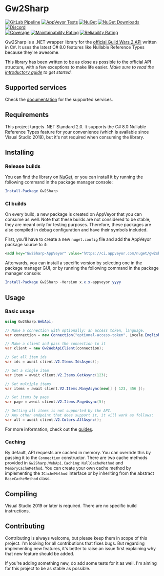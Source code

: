 # Gw2Sharp
[![GitLab Pipeline](https://img.shields.io/gitlab/pipeline/archomeda/Gw2Sharp/master.svg?label=Pipeline&logo=gitlab)](https://gitlab.com/Archomeda/Gw2Sharp/pipelines)
[![AppVeyor Tests](https://img.shields.io/appveyor/tests/Archomeda/Gw2Sharp/master.svg?label=Tests&logo=appveyor)](https://ci.appveyor.com/project/Archomeda/Gw2Sharp/branch/master)
[![NuGet](https://img.shields.io/nuget/v/Gw2Sharp.svg?label=NuGet&logo=nuget)](https://www.nuget.org/packages/Gw2Sharp)
[![NuGet Downloads](https://img.shields.io/nuget/dt/Gw2Sharp.svg?label=Downloads&logo=nuget)](https://www.nuget.org/packages/Gw2Sharp)
[![Discord](https://img.shields.io/discord/384735285197537290.svg?label=Discord&logo=discord)](https://discord.gg/u2YDPea)  
[![Coverage](https://sonarcloud.io/api/project_badges/measure?project=Archomeda_Gw2Sharp&metric=coverage)](https://sonarcloud.io/dashboard?id=Archomeda_Gw2Sharp)
[![Maintainability Rating](https://sonarcloud.io/api/project_badges/measure?project=Archomeda_Gw2Sharp&metric=sqale_rating)](https://sonarcloud.io/dashboard?id=Archomeda_Gw2Sharp)
[![Reliability Rating](https://sonarcloud.io/api/project_badges/measure?project=Archomeda_Gw2Sharp&metric=reliability_rating)](https://sonarcloud.io/dashboard?id=Archomeda_Gw2Sharp)

Gw2Sharp is a .NET wrapper library for the [official Guild Wars 2 API](https://wiki.guildwars2.com/wiki/API) written in C#.
It uses the latest C# 8.0 features like Nullable Reference Types because they're awesome.

This library has been written to be as close as possible to the official API structure, with a few exceptions to make life easier.
*Make sure to read the [introductory guide](https://archomeda.github.io/Gw2Sharp/master/guides/introduction.html) to get started.*

## Supported services
Check the [documentation](https://archomeda.github.io/Gw2Sharp/master/guides/services.html) for the supported services.

## Requirements
This project targets .NET Standard 2.0.
It supports the C# 8.0 Nullable Reference Types feature for your convenience (which is available since Visual Studio 2019), but it's not required when consuming the library.

## Installing
### Release builds
You can find the library on [NuGet](https://www.nuget.org/packages/Gw2Sharp/), or you can install it by running the following command in the package manager console:
```powershell
Install-Package Gw2Sharp
```

### CI builds
On every build, a new package is created on AppVeyor that you can consume as well. Note that these builds are not considered to be stable, they are meant only for testing purposes. Therefore, these packages are also compiled in debug configuration and have their symbols included.

First, you'll have to create a new `nuget.config` file and add the AppVeyor package source to it:
```xml
<add key="Gw2Sharp-AppVeyor" value="https://ci.appveyor.com/nuget/gw2sharp-c900m3msesag" />
```

Afterwards, you can install a specific version by selecting one in the package manager GUI, or by running the following command in the package manager console:
```powershell
Install-Package Gw2Sharp -Version x.x.x-appveyor.yyyy
```

## Usage
### Basic usage
```cs
using Gw2Sharp.WebApi;

// Make a connection with optionally: an access token, language.
var connection = new Connection("optional-access-token", Locale.English);

// Make a client and pass the connection to it
var client = new Gw2WebApiClient(connection);

// Get all item ids
var ids = await client.V2.Items.IdsAsync();

// Get a single item
var item = await client.V2.Items.GetAsync(123);

// Get multiple items
var items = await client.V2.Items.ManyAsync(new[] { 123, 456 });

// Get items by page
var page = await client.V2.Items.PageAsync(5);

// Getting all items is not supported by the API.
// Any other endpoint that does support it, it will work as follows:
var all = await client.V2.Colors.AllAsync();
```

For more information, check out the [guides](https://archomeda.github.io/Gw2Sharp/master/guides/introduction.html).

### Caching
By default, API requests are cached in memory.
You can override this by passing it to the `Connection` constructor.
There are two cache methods provided in `Gw2Sharp.WebApi.Caching`: `NullCacheMethod` and `MemoryCacheMethod`.
You can create your own cache method by implementing the `ICacheMethod` interface or by inheriting from the abstract `BaseCacheMethod` class.

## Compiling
Visual Studio 2019 or later is required.
There are no specific build instructions.

## Contributing
Contributing is always welcome, but please keep them in scope of this project.
I'm looking for all contributions that fixes bugs.
But regarding implementing new features, it's better to raise an issue first explaining why that new feature should be added.

If you're adding something new, do add some tests for it as well.
I'm aiming for this project to be as stable as possible.
